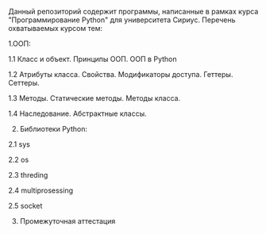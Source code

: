 Данный репозиторий содержит программы, написанные в рамках курса "Программирование Python" для университета Сириус.
Перечень охватываемых курсом тем:


1.ООП:

  1.1	Класс и объект. Принципы ООП. ООП в Python
  
  1.2	Атрибуты класса. Свойства. Модификаторы доступа. Геттеры. Сеттеры.
  
  1.3	Методы. Статические методы. Методы класса.
  
  1.4	Наследование. Абстрактные классы.
  
2. Библиотеки Python:
   
  2.1	sys
  
  2.2	os
  
  2.3	threding
  
  2.4	multiprosessing
  
  2.5	socket

  
3. Промежуточная аттестация



